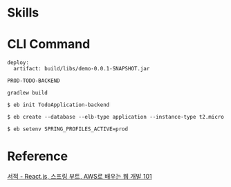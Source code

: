 # Skills

# CLI Command 
```
deploy:
  artifact: build/libs/demo-0.0.1-SNAPSHOT.jar

PROD-TODO-BACKEND

gradlew build

$ eb init TodoApplication-backend

$ eb create --database --elb-type application --instance-type t2.micro

$ eb setenv SPRING_PROFILES_ACTIVE=prod
```

# Reference
[서적 - React.js, 스프링 부트, AWS로 배우는 웹 개발 101](http://www.kyobobook.co.kr/product/detailViewKor.laf?mallGb=KOR&ejkGb=KOR&barcode=9791161755656&orderClick=SPY)
